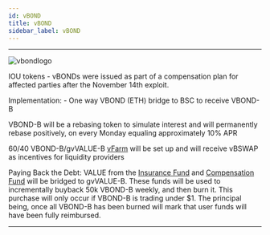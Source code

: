```yaml
---
id: vBOND
title: vBOND
sidebar_label: vBOND
---
```



---


![vbondlogo](https://github.com/valuedefi/valuedefi-docs/blob/master/docs/img/VBOND_LOGO.png)


IOU tokens - vBONDs were issued as part of a compensation plan for affected parties after the November 14th exploit.

Implementation: - One way VBOND (ETH) bridge to BSC to receive VBOND-B

VBOND-B will be a rebasing token to simulate interest and will permanently rebase positively, on every Monday equaling approximately 10% APR

60/40 VBOND-B/gvVALUE-B [vFarm](https://bsc.valuedefi.io/#/vfarm/0xd56339F80586c08B7a4E3a68678d16D37237Bd96/32) 
will be set up and will receive vBSWAP as incentives for liquidity providers

Paying Back the Debt: VALUE from the [Insurance Fund](https://etherscan.io/address/0xb7b2ea8a1198368f950834875047aa7294a2bdaa) 
and [Compensation Fund](https://etherscan.io/address/0x2b52472950cda46fb3369eff2719e144699f3a07) 
will be bridged to gvVALUE-B. These funds will be used to incrementally buyback 50k VBOND-B weekly, and then burn it. 
This purchase will only occur if VBOND-B is trading under $1. The principal being, once all VBOND-B has
been burned will mark that user funds will have been fully reimbursed. 

---
